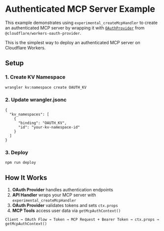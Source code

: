 # Authenticated MCP Server Example

This example demonstrates using `experimental_createMcpHandler` to create an authenticated MCP server by wrapping it with [`OAuthProvider`](https://github.com/cloudflare/workers-oauth-provider) from `@cloudflare/workers-oauth-provider`.

This is the simplest way to deploy an authenticated MCP server on Cloudflare Workers.

## Setup

### 1. Create KV Namespace

```bash
wrangler kv:namespace create OAUTH_KV
```

### 2. Update wrangler.jsonc

```jsonc
{
  "kv_namespaces": [
    {
      "binding": "OAUTH_KV",
      "id": "your-kv-namespace-id"
    }
  ]
}
```

### 3. Deploy

```bash
npm run deploy
```

## How It Works

1. **OAuth Provider** handles authentication endpoints
2. **API Handler** wraps your MCP server with `experimental_createMcpHandler`
3. **OAuth Provider** validates tokens and sets `ctx.props`
4. **MCP Tools** access user data via `getMcpAuthContext()`

```
Client → OAuth Flow → Token → MCP Request + Bearer Token → ctx.props → getMcpAuthContext()
```
